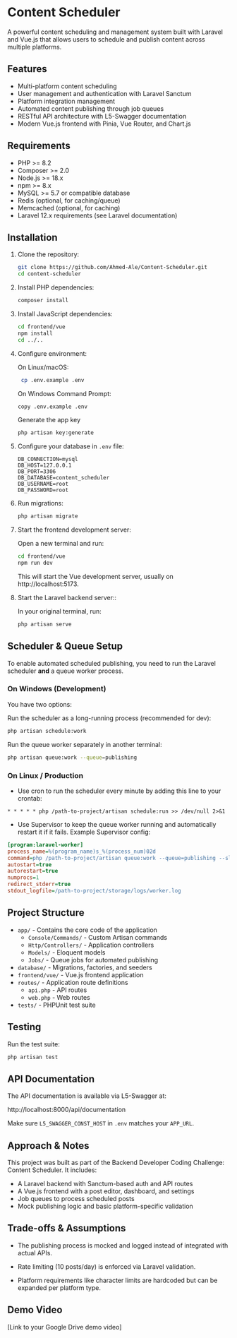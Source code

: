# Content Scheduler

A powerful content scheduling and management system built with Laravel and Vue.js that allows users to schedule and publish content across multiple platforms.

## Features

- Multi-platform content scheduling
- User management and authentication with Laravel Sanctum
- Platform integration management
- Automated content publishing through job queues
- RESTful API architecture with L5-Swagger documentation
- Modern Vue.js frontend with Pinia, Vue Router, and Chart.js

## Requirements

- PHP >= 8.2
- Composer >= 2.0
- Node.js >= 18.x
- npm >= 8.x
- MySQL >= 5.7 or compatible database
- Redis (optional, for caching/queue)
- Memcached (optional, for caching)
- Laravel 12.x requirements (see Laravel documentation)

## Installation

1. Clone the repository:

    ```bash
    git clone https://github.com/Ahmed-Ale/Content-Scheduler.git
    cd content-scheduler
    ```

2. Install PHP dependencies:

    ```bash
    composer install
    ```

3. Install JavaScript dependencies:

    ```bash
    cd frontend/vue
    npm install
    cd ../..
    ```

4. Configure environment:

   On Linux/macOS:
   ```bash
    cp .env.example .env
    ```

   On Windows Command Prompt:
    ```bash
    copy .env.example .env
    ```

   Generate the app key
    ```bash
    php artisan key:generate
    ```

5. Configure your database in `.env` file:

    ```env
    DB_CONNECTION=mysql
    DB_HOST=127.0.0.1
    DB_PORT=3306
    DB_DATABASE=content_scheduler
    DB_USERNAME=root
    DB_PASSWORD=root
    ```

6. Run migrations:

    ```bash
    php artisan migrate
    ```

7. Start the frontend development server:

   Open a new terminal and run:
    ```bash
    cd frontend/vue
    npm run dev
    ```
   This will start the Vue development server, usually on http://localhost:5173.

8. Start the Laravel backend server::

   In your original terminal, run:
    ```bash
    php artisan serve
    ```

## Scheduler & Queue Setup

To enable automated scheduled publishing, you need to run the Laravel scheduler **and** a queue worker process.

### On Windows (Development)

You have two options:

Run the scheduler as a long-running process (recommended for dev):

```bash
php artisan schedule:work
```

Run the queue worker separately in another terminal:

```bash
php artisan queue:work --queue=publishing
```

### On Linux / Production

- Use cron to run the scheduler every minute by adding this line to your crontab:
```cron
* * * * * php /path-to-project/artisan schedule:run >> /dev/null 2>&1
```
- Use Supervisor to keep the queue worker running and automatically restart it if it fails. Example Supervisor config:
```ini
[program:laravel-worker]
process_name=%(program_name)s_%(process_num)02d
command=php /path-to-project/artisan queue:work --queue=publishing --sleep=3 --tries=3
autostart=true
autorestart=true
numprocs=1
redirect_stderr=true
stdout_logfile=/path-to-project/storage/logs/worker.log
```


## Project Structure

- `app/` - Contains the core code of the application
    - `Console/Commands/` - Custom Artisan commands
    - `Http/Controllers/` - Application controllers
    - `Models/` - Eloquent models
    - `Jobs/` - Queue jobs for automated publishing
- `database/` - Migrations, factories, and seeders
- `frontend/vue/` - Vue.js frontend application
- `routes/` - Application route definitions
    - `api.php` - API routes
    - `web.php` - Web routes
- `tests/` - PHPUnit test suite

## Testing

Run the test suite:

```bash
php artisan test
```

## API Documentation

The API documentation is available via L5-Swagger at:

http://localhost:8000/api/documentation

Make sure `L5_SWAGGER_CONST_HOST` in `.env` matches your `APP_URL`.

## Approach & Notes

This project was built as part of the Backend Developer Coding Challenge: Content Scheduler.
It includes:
- A Laravel backend with Sanctum-based auth and API routes
- A Vue.js frontend with a post editor, dashboard, and settings
- Job queues to process scheduled posts
- Mock publishing logic and basic platform-specific validation

## Trade-offs & Assumptions

- The publishing process is mocked and logged instead of integrated with actual APIs.

- Rate limiting (10 posts/day) is enforced via Laravel validation.

- Platform requirements like character limits are hardcoded but can be expanded per platform type.

## Demo Video
[Link to your Google Drive demo video]